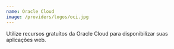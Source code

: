 ```yaml
---
name: Oracle Cloud
image: /providers/logos/oci.jpg
---
```

Utilize recursos gratuítos da Oracle Cloud para disponibilizar suas aplicações web.

